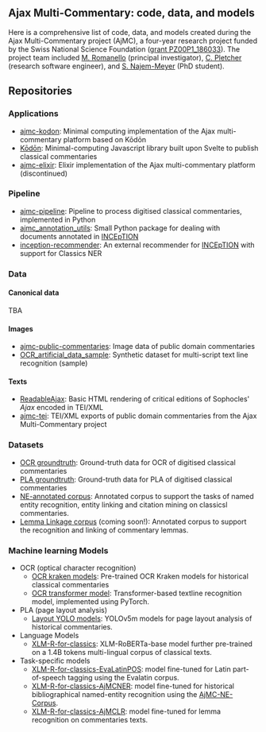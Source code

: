 ## Ajax Multi-Commentary: code, data, and models

Here is a comprehensive list of code, data, and models created during the Ajax Multi-Commentary project (AjMC), a four-year research project funded by the Swiss National Science Foundation ([grant PZ00P1_186033](https://data.snf.ch/grants/grant/186033)). The project team included [M. Romanello](https://github.com/mromanello) (principal investigator), [C. Pletcher](https://github.com/pletcher) (research software engineer), and [S. Najem-Meyer](https://github.com/sven-nm) (PhD student).

## Repositories

### Applications
- [ajmc-kodon](https://github.com/AjaxMultiCommentary/ajmc-kodon): Minimal computing implementation of the Ajax multi-commentary platform based on Kōdōn
- [Kōdōn](https://github.com/AjaxMultiCommentary/kodon): Minimal-computing Javascript library built upon Svelte to publish classical commentaries
- [ajmc-elixir](https://github.com/AjaxMultiCommentary/ajmc-elixir): Elixir implementation of the Ajax multi-commentary platform (discontinued)

### Pipeline

- [ajmc-pipeline](https://github.com/AjaxMultiCommentary/ajmc-pipeline): Pipeline to process digitised classical commentaries, implemented in Python
- [ajmc_annotation_utils](https://github.com/AjaxMultiCommentary/ajmc_annotation_utils): Small Python package for dealing with documents annotated in [INCEpTION](https://inception-project.github.io/)
- [inception-recommender](https://github.com/AjaxMultiCommentary/inception-recommender): An external recommender for [INCEpTION](https://inception-project.github.io/) with support for Classics NER

### Data

#### Canonical data

TBA

#### Images

- [ajmc-public-commentaries](https://github.com/AjaxMultiCommentary/ajmc-public-commentaries): Image data of public domain commentaries
- [OCR_artificial_data_sample](https://zenodo.org/records/14840349): Synthetic dataset for multi-script text line recognition (sample)

#### Texts

- [ReadableAjax](https://github.com/AjaxMultiCommentary/ReadableAjax): Basic HTML rendering of critical editions of Sophocles' *Ajax* encoded in TEI/XML
- [ajmc-tei](https://github.com/AjaxMultiCommentary/ajmc_tei): TEI/XML exports of public domain commentaries from the Ajax Multi-Commentary project

### Datasets

- [OCR groundtruth](https://github.com/AjaxMultiCommentary/GT-commentaries-OCR): Ground-truth data for OCR of digitised classical commentaries
- [PLA groundtruth](https://github.com/AjaxMultiCommentary/GT-commentaries-layout): Ground-truth data for PLA of digitised classical commentaries
- [NE-annotated corpus](https://github.com/AjaxMultiCommentary/AjMC-NE-corpus): Annotated corpus to support the tasks of named entity recognition, entity linking and citation mining on classicsl commentaries.
- [Lemma Linkage corpus](https://github.com/AjaxMultiCommentary/lemma-linkage-corpus) (coming soon!): Annotated corpus to support the recognition and linking of commentary lemmas.

### Machine learning Models

- OCR (optical character recognition)
    - [OCR kraken models](https://github.com/AjaxMultiCommentary/OCR-kraken-models): Pre-trained OCR Kraken models for historical classical commentaries
    - [OCR transformer model](https://github.com/AjaxMultiCommentary/OCR-transformer-model): Transformer-based textline recognition model, implemented using PyTorch.
- PLA (page layout analysis)
    - [Layout YOLO models](https://github.com/AjaxMultiCommentary/layout-yolo-models): YOLOv5m models for page layout analysis of historical commentaries.
- Language Models
    - [XLM-R-for-classics](https://huggingface.co/sven-nm/XLM-R-for-classics): XLM-RoBERTa-base model further pre-trained on a 1.4B tokens multi-lingual corpus of classical texts.
- Task-specific models
    - [XLM-R-for-classics-EvaLatinPOS](https://huggingface.co/sven-nm/XLM-R-for-classics-EvaLatinPOS): model fine-tuned for Latin part-of-speech tagging using the Evalatin corpus.
    - [XLM-R-for-classics-AjMCNER](https://huggingface.co/sven-nm/XLM-R-for-classics-AjMCNER): model fine-tuned for historical bibliographical named-entity recognition using the [AjMC-NE-Corpus](https://github.com/AjaxMultiCommentary/AjMC-NE-corpus).
    - [XLM-R-for-classics-AjMCLR](https://huggingface.co/sven-nm/XLM-R-for-classics-AjMCLR): model fine-tuned for lemma recognition on commentaries texts.

